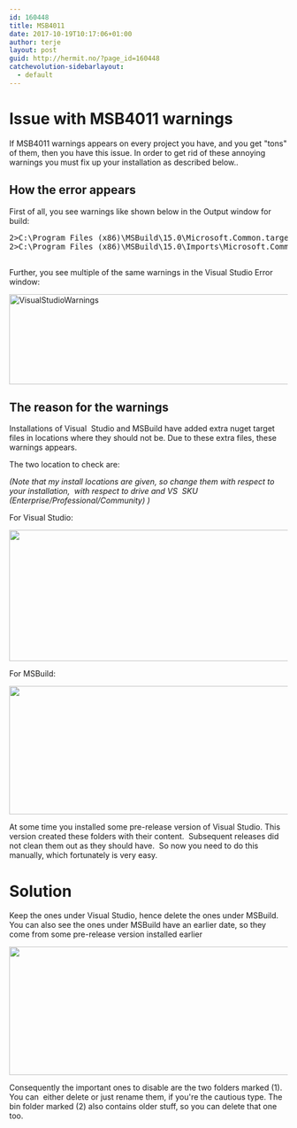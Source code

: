```yaml
---
id: 160448
title: MSB4011
date: 2017-10-19T10:17:06+01:00
author: terje
layout: post
guid: http://hermit.no/?page_id=160448
catchevolution-sidebarlayout:
  - default
---
```

<h1>Issue with MSB4011 warnings</h1>
If MSB4011 warnings appears on every project you have, and you get "tons" of them, then you have this issue. In order to get rid of these annoying warnings you must fix up your installation as described below..
<h2>How the error appears</h2>
First of all, you see warnings like shown below in the Output window for build:
<pre>2&gt;C:\Program Files (x86)\MSBuild\15.0\Microsoft.Common.targets\ImportAfter\Microsoft.NuGet.ImportAfter.targets(16,3): warning MSB4011: "D:\Program Files (x86)\Microsoft Visual Studio\2017\Enterprise\MSBuild\Microsoft\NuGet\15.0\Microsoft.NuGet.targets" cannot be imported again. It was already imported at "D:\Program Files (x86)\Microsoft Visual Studio\2017\Enterprise\MSBuild\15.0\Microsoft.Common.targets\ImportAfter\Microsoft.NuGet.ImportAfter.targets (16,3)". This is most likely a build authoring error. This subsequent import will be ignored. [C:\Users\Terje\Source\Repos\ABC\Engine.csproj]
2&gt;C:\Program Files (x86)\MSBuild\15.0\Imports\Microsoft.Common.props\ImportBefore\Microsoft.NuGet.ImportBefore.props(16,3): warning MSB4011: "D:\Program Files (x86)\Microsoft Visual Studio\2017\Enterprise\MSBuild\Microsoft\NuGet\15.0\Microsoft.NuGet.props" cannot be imported again. It was already imported at "D:\Program Files (x86)\Microsoft Visual Studio\2017\Enterprise\MSBuild\15.0\Imports\Microsoft.Common.props\ImportBefore\Microsoft.NuGet.ImportBefore.props (16,3)". This is most likely a build authoring error. This subsequent import will be ignored. [C:\Users\Terje\Source\Repos\ABC\Tool.csproj]

</pre>
Further, you see multiple of the same warnings in the Visual Studio Error window:

<a href="http://hermit.no/wp-content/uploads/2017/10/MB-1.jpg"><img class="alignnone wp-image-160449 size-full" src="http://hermit.no/wp-content/uploads/2017/10/MB-1.jpg" alt="VisualStudioWarnings" width="544" height="163" /></a>
<h2>The reason for the warnings</h2>
Installations of Visual  Studio and MSBuild have added extra nuget target files in locations where they should not be. Due to these extra files, these warnings appears.

The two location to check are:

<em>(Note that my install locations are given, so change them with respect to your installation,  with respect to drive and VS  SKU (Enterprise/Professional/Community) )</em>

For Visual Studio:

<a href="http://hermit.no/wp-content/uploads/2017/10/Loc1.jpg"><img class="alignnone wp-image-160450 size-full" src="http://hermit.no/wp-content/uploads/2017/10/Loc1.jpg" alt="" width="736" height="237" /></a>

For MSBuild:

<a href="http://hermit.no/wp-content/uploads/2017/10/Loc2.jpg"><img class="alignnone wp-image-160451 size-full" src="http://hermit.no/wp-content/uploads/2017/10/Loc2.jpg" alt="" width="824" height="232" /></a>

At some time you installed some pre-release version of Visual Studio. This version created these folders with their content.  Subsequent releases did not clean them out as they should have.  So now you need to do this manually, which fortunately is very easy.
<h1>Solution</h1>
Keep the ones under Visual Studio, hence delete the ones under MSBuild.  You can also see the ones under MSBuild have an earlier date, so they come from some pre-release version installed earlier

<a href="http://hermit.no/wp-content/uploads/2017/10/Loc2-fix.jpg"><img class="alignnone wp-image-160452 size-full" src="http://hermit.no/wp-content/uploads/2017/10/Loc2-fix.jpg" alt="" width="824" height="232" /></a>

Consequently the important ones to disable are the two folders marked (1). You can  either delete or just rename them, if you're the cautious type. The bin folder marked (2) also contains older stuff, so you can delete that one too.

&nbsp;